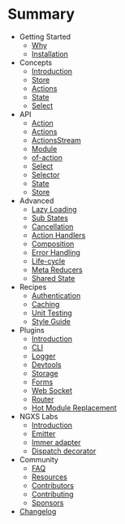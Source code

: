 # Summary

* Getting Started
  * [Why](introduction/why.md)
  * [Installation](introduction/installation.md)
* Concepts
  * [Introduction](concepts/intro.md)
  * [Store](concepts/store.md)
  * [Actions](concepts/actions.md)
  * [State](concepts/state.md)
  * [Select](concepts/select.md)
* API
  * [Action](api/modules/_action_.md)
  * [Actions](api/modules/_actions_.md)
  * [ActionsStream](api/modules/_actions_stream_.md)
  * [Module](api/modules/_module_.md)
  * [of-action](api/modules/_of_action_.md)
  * [Select](api/modules/_select_.md)
  * [Selector](api/modules/_selector_.md)
  * [State](api/modules/_state_.md)
  * [Store](api/modules/_store_.md)
* Advanced
  * [Lazy Loading](advanced/lazy.md)
  * [Sub States](advanced/sub-states.md)
  * [Cancellation](advanced/cancellation.md)
  * [Action Handlers](advanced/action-handlers.md)
  * [Composition](advanced/composition.md)
  * [Error Handling](advanced/errors.md)
  * [Life-cycle](advanced/life-cycle.md)
  * [Meta Reducers](advanced/meta-reducer.md)
  * [Shared State](advanced/shared-state.md)
* Recipes
  * [Authentication](recipes/authentication.md)
  * [Caching](recipes/cache.md)
  * [Unit Testing](recipes/unit-testing.md)
  * [Style Guide](recipes/style-guide.md)
* Plugins
  * [Introduction](plugins/intro.md)
  * [CLI](plugins/cli.md)
  * [Logger](plugins/logger.md)
  * [Devtools](plugins/devtools.md)
  * [Storage](plugins/storage.md)
  * [Forms](plugins/form.md)
  * [Web Socket](plugins/websocket.md)
  * [Router](plugins/router.md)
  * [Hot Module Replacement](plugins/hmr.md)
* NGXS Labs
  * [Introduction](ngxs-labs/intro.md)
  * [Emitter](ngxs-labs/emitter.md)
  * [Immer adapter](ngxs-labs/immer-adapter.md)
  * [Dispatch decorator](ngxs-labs/dispatch-decorator.md)
* Community
  * [FAQ](advanced/faq.md)
  * [Resources](community/projects.md)
  * [Contributors](community/contributors.md)
  * [Contributing](community/contributing.md)
  * [Sponsors](community/sponsors.md)
* [Changelog](https://github.com/ngxs/store/blob/master/CHANGELOG.md)
